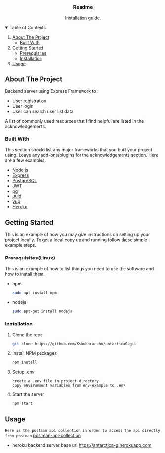 <!-- PROJECT LOGO -->
<br />
<p align="center">

  <h3 align="center">Readme</h3>

  <p align="center">
    Installation guide.
  </p>
</p>



<!-- TABLE OF CONTENTS -->
<details open="open">
  <summary>Table of Contents</summary>
  <ol>
    <li>
      <a href="#about-the-project">About The Project</a>
      <ul>
        <li><a href="#built-with">Built With</a></li>
      </ul>
    </li>
    <li>
      <a href="#getting-started">Getting Started</a>
      <ul>
        <li><a href="#prerequisites">Prerequisites</a></li>
        <li><a href="#installation">Installation</a></li>
      </ul>
    </li>
    <li><a href="#usage">Usage</a></li>
  </ol>
</details>



<!-- ABOUT THE PROJECT -->
## About The Project

Backend server using Express Framework to :

  * User registration
  * User login
  * User can search user list data

A list of commonly used resources that I find helpful are listed in the acknowledgements.

### Built With

This section should list any major frameworks that you built your project using. Leave any add-ons/plugins for the acknowledgements section. Here are a few examples.
* [Node.js](https://nodejs.org/)
* [Express](https://expressjs.com/)
* [PostgreSQL](https://www.postgresql.org/)
* [JWT](https://www.npmjs.com/package/jsonwebtoken)
* [pg](https://www.npmjs.com/package/pg)
* [uuid](https://www.npmjs.com/package/uuidv4)
* [yup](https://www.npmjs.com/package/yup)
* [Heroku](https://dashboard.heroku.com/)



<!-- GETTING STARTED -->
## Getting Started

This is an example of how you may give instructions on setting up your project locally.
To get a local copy up and running follow these simple example steps.

### Prerequisites(Linux)

This is an example of how to list things you need to use the software and how to install them.
* npm
  ```sh
  sudo apt install npm
  ```
* nodejs
  ```sh
  sudo apt-get install nodejs
  ```

### Installation

1. Clone the repo
   ```sh
   git clone https://github.com/Kshubhranshu/antarticaG.git
   ```
2. Install NPM packages
   ```sh
   npm install
   ```
3. Setup .env
   ```
   create a .env file in project directory
   copy environment variables from env-example to .env
   ```
4. Start the server
   ```sh
   npm start
   ```



<!-- USAGE EXAMPLES -->
## Usage
`Here is the postman api collention in order to access the api directly from postman`  [postman-api-collection](https://www.getpostman.com/collections/c7ec9363fa30304f34cb)
* heroku backend server base url https://antarctica-g.herokuapp.com  